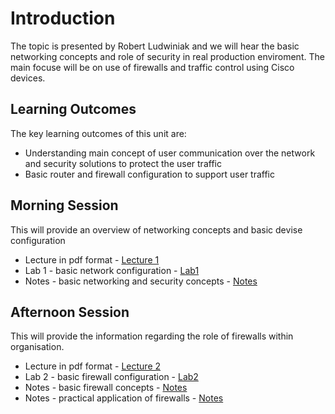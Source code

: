 # Introduction
The topic is presented by Robert Ludwiniak and we will hear the basic networking concepts and role of security in real production enviroment. The main focuse will be on use of firewalls and traffic control using Cisco devices.

## Learning Outcomes
The key learning outcomes of this unit are:
* Understanding main concept of user communication over the network and security solutions to protect the user traffic
* Basic router and firewall configuration to support user traffic

## Morning Session
This will provide an overview of networking concepts and basic devise configuration

* Lecture in pdf format - [Lecture 1](Lecture1-INtro_Networking.pdf)
* Lab 1 - basic network configuration - [Lab1](Lab1.pdf)
* Notes - basic networking and security concepts - [Notes](Unit1.pdf)

## Afternoon Session
This will provide the information regarding the role of firewalls within organisation.
* Lecture in pdf format - [Lecture 2](Lecture2%20Firewalls.pdf)
* Lab 2 - basic firewall configuration - [Lab2](Lab2.pdf)
* Notes - basic firewall concepts - [Notes](Unit4.pdf)
* Notes - practical application of firewalls - [Notes](Unit5.pdf)
